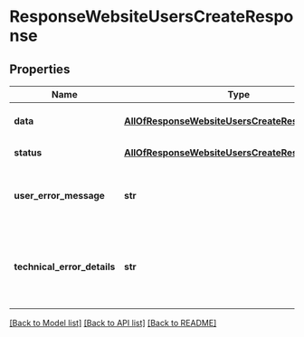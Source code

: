 # ResponseWebsiteUsersCreateResponse

## Properties
Name | Type | Description | Notes
------------ | ------------- | ------------- | -------------
**data** | [**AllOfResponseWebsiteUsersCreateResponseData**](AllOfResponseWebsiteUsersCreateResponseData.md) | API specific response data | [optional] 
**status** | [**AllOfResponseWebsiteUsersCreateResponseStatus**](AllOfResponseWebsiteUsersCreateResponseStatus.md) | Response status | [optional] 
**user_error_message** | **str** | Error message, in a user readable format | [optional] 
**technical_error_details** | **str** | Technical error details, let us know if you received this. | [optional] 

[[Back to Model list]](../README.md#documentation-for-models) [[Back to API list]](../README.md#documentation-for-api-endpoints) [[Back to README]](../README.md)

